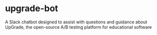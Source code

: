 # upgrade-bot
A Slack chatbot designed to assist with questions and guidance about UpGrade, the open-source A/B testing platform for educational software
